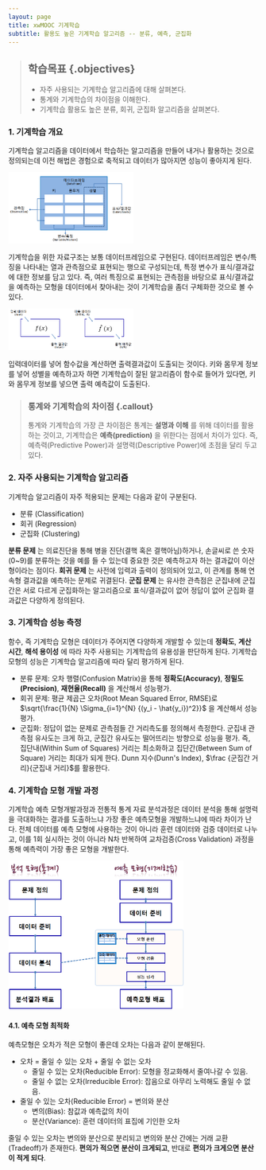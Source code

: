 ```yaml
---
layout: page
title: xwMOOC 기계학습
subtitle: 활용도 높은 기계학습 알고리즘 -- 분류, 예측, 군집화
---
```


> ## 학습목표 {.objectives}
>
> * 자주 사용되는 기계학습 알고리즘에 대해 살펴본다.
> * 통계와 기계학습의 차이점을 이해한다.
> * 기계학습 활용도 높은 분류, 회귀, 군집화 알고리즘을 살펴본다.


### 1. 기계학습 개요

기계학습 알고리즘을 데이터에서 학습하는 알고리즘을 만들어 내거나 활용하는 것으로 정의되는데
이전 해법은 경험으로 축적되고 데이터가 많아지면 성능이 좋아지게 된다.

<img src="fig/ml-basic-intro.png" alt="기계학습 데이터 구조" width="50%" />

기계학습을 위한 자료구조는 보통 데이터프레임으로 구현된다. 데이터프레임은 변수/특징을 나타내는 열과
관측점으로 표현되는 행으로 구성되는데, 특정 변수가 표식/결과값에 대한 정보를 담고 있다. 즉, 여러 특징으로 표현되는 
관측점을 바탕으로 표식/결과값을 예측하는 모형을 데이터에서 찾아내는 것이 기계학습을 좀더 구체화한 것으로 볼 수 있다.

<img src="fig/ml-basic-pm.png" alt="기계학습 예측모형" width="50%" />

입력데이터를 넣어 함수값을 계산하면 출력결과값이 도출되는 것이다. 키와 몸무게 정보를 넣어 성별을 예측하고자 하면
기계학습이 잘된 알고리즘이 함수로 들어가 있다면, 키와 몸무게 정보를 넣으면 출력 예측값이 도출된다.

> ### 통계와 기계학습의 차이점 {.callout}
>
> 통계와 기계학습의 가장 큰 차이점은 통계는 **설명과 이해** 를 위해 데이터를 활용하는 것이고,
> 기계학습은 **예측(prediction)** 을 위한다는 점에서 차이가 있다. 
> 즉, 예측력(Predictive Power)과 설명력(Descriptive Power)에 초점을 달리 두고 있다.

### 2. 자주 사용되는 기계학습 알고리즘

기계학습 알고리즘이 자주 적용되는 문제는 다음과 같이 구분된다.

* 분류 (Classification)
* 회귀 (Regression)
* 군집화 (Clustering)

**분류 문제** 는 의료진단을 통해 병을 진단(결핵 혹은 결핵아님)하거나, 손글씨로 쓴 숫자(0~9)를 분류하는 것을 예를 들 수 있는데 중요한 것은 예측하고자 하는 
결과값이 이산형이라는 점이다. **회귀 문제** 는 사전에 입력과 출력이 정의되어 있고, 이 관계를 통해 연속형 결과값을 예측하는 문제로 귀결된다. **군집 문제** 는 
유사한 관측점은 군집내에 군집간은 서로 다르게 군집화하는 알고리즘으로 표식/결과값이 없어 정답이 없어 군집화 결과값은 다양하게 정의된다.


### 3. 기계학습 성능 측정

함수, 즉 기계학습 모형은 데이터가 주어지면 다양하게 개발할 수 있는데 **정확도**, **계산 시간**, **해석 용이성** 에 따라 자주 사용되는 기계학습의 유용성을 판단하게 된다.
기계학습 모형의 성능은 기계학습 알고리즘에 따라 달리 평가하게 된다.

* 분류 문제: 오차 행렬(Confusion Matrix)을 통해 **정확도(Accuracy)**, **정밀도(Precision)**, **재현율(Recall)** 을 계산해서 성능평가.
* 회귀 문제: 평균 제곱근 오차(Root Mean Squared Error, RMSE)로 $\sqrt{\frac{1}{N} \Sigma_{i=1}^{N} {(y_i - \hat{y_i})^2}}$ 을 계산해서 성능평가.
* 군집화: 정답이 없는 문제로 관측점들 간 거리측도를 정의해서 측정한다. 군집내 관측점 유사도는 크게 하고, 군집간 유사도는 떨어뜨리는 방향으로 성능을 평가. 즉, 집단내(Within Sum of Squares) 거리는 최소화하고 집단간(Between Sum of Square) 거리는 최대가 되게 한다. Dunn 지수(Dunn's Index), $\frac {군집간 거리}{군집내 거리}$를 활용한다.

### 4. 기계학습 모형 개발 과정

기계학습 예측 모형개발과정과 전통적 통계 자료 분석과정은 데이터 분석을 통해 설명력을 극대화하는 결과를 도출하느냐 가장 좋은 예측모형을 개발하느냐에 따라 차이가 난다.
전체 데이터를 예측 모형에 사용하는 것이 아니라 훈련 데이터와 검증 데이터로 나누고, 이를 1회 실시하는 것이 아니라 N차 반복하여 교차검증(Cross Validation) 과정을 통해 예측력이 가장 좋은 모형을 개발한다.

<img src="fig/ml-basic-stat-vs-ml.png" alt="기계학습 모형과 통계학 비교" width="70%" />

#### 4.1. 예측 모형 최적화

예측모형은 오차가 적은 모형이 좋은데 오차는 다음과 같이 분해된다.

* 오차 = 줄일 수 있는 오차 + 줄일 수 없는 오차
    * 줄일 수 있는 오차(Reducible Error): 모형을 정교화해서 줄여나갈 수 있음.
    * 줄일 수 없는 오차(Irreducible Error): 잡음으로 아무리 노력해도 줄일 수 없음.
* 줄일 수 있는 오차(Reducible Error) = 변의와 분산
    * 변의(Bias): 참값과 예측값의 차이
    * 분산(Variance): 훈련 데이터의 표집에 기인한 오차    

줄일 수 있는 오차는 변의와 분산으로 분리되고 변의와 분산 간에는 거래 교환(Tradeoff)가 존재한다. **편의가 적으면** **분산이 크게되고**,
반대로 **편의가 크게으면** **분산이 적게 되다**.



